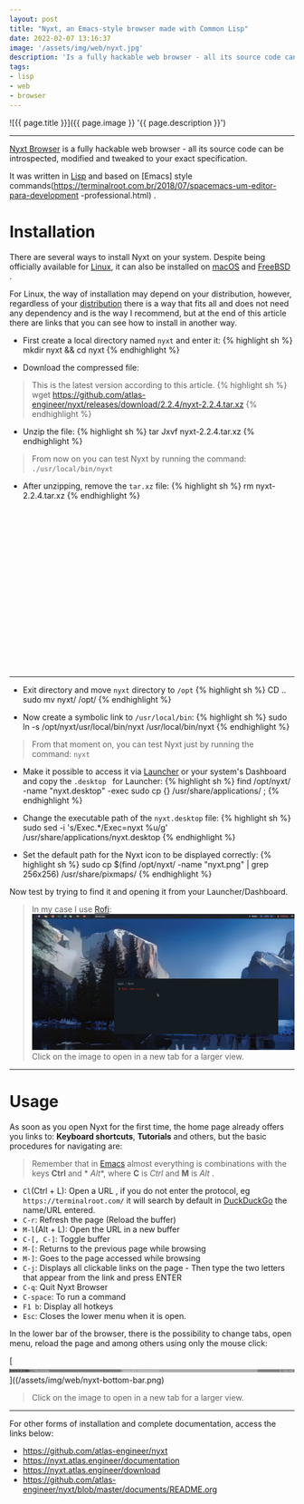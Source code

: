 ```yaml
---
layout: post
title: "Nyxt, an Emacs-style browser made with Common Lisp"
date: 2022-02-07 13:16:37
image: '/assets/img/web/nyxt.jpg'
description: 'Is a fully hackable web browser - all its source code can be introspected, modified and tweaked to your exact specification.'
tags:
- lisp
- web
- browser
---
```


![{{ page.title }}]({{ page.image }} '{{ page.description }}')

---

[Nyxt Browser](https://nyxt.atlas.engineer/) is a fully hackable web browser - all its source code can be introspected, modified and tweaked to your exact specification.

It was written in [Lisp](https://nyxt.atlas.engineer/) and based on [Emacs] style commands(https://terminalroot.com.br/2018/07/spacemacs-um-editor-para-development -professional.html) .

# Installation
There are several ways to install Nyxt on your system. Despite being officially available for [Linux](https://terminalroot.com/tags#linux), it can also be installed on [macOS](https://terminalroot.com/tags#macos) and [ FreeBSD](https://terminalroot.com/tags#freebsd) .

For Linux, the way of installation may depend on your distribution, however, regardless of your [distribution](https://terminalroot.com/tags#distros) there is a way that fits all and does not need any dependency and is the way I recommend, but at the end of this article there are links that you can see how to install in another way.

+ First create a local directory named `nyxt` and enter it:
{% highlight sh %}
mkdir nyxt && cd nyxt
{% endhighlight %}

+ Download the compressed file:
> This is the latest version according to this article.
{% highlight sh %}
wget https://github.com/atlas-engineer/nyxt/releases/download/2.2.4/nyxt-2.2.4.tar.xz
{% endhighlight %}

+ Unzip the file:
{% highlight sh %}
tar Jxvf nyxt-2.2.4.tar.xz
{% endhighlight %}
> From now on you can test Nyxt by running the command: `./usr/local/bin/nyxt`

+ After unzipping, remove the `tar.xz` file:
{% highlight sh %}
rm nyxt-2.2.4.tar.xz
{% endhighlight %}


<!-- SQUARE - GAMES ROOT -->
<script async src="//pagead2.googlesyndication.com/pagead/js/adsbygoogle.js"></script>
<ins class="adsbygoogle"
style="display:inline-block;width:336px;height:280px"
data-ad-client="ca-pub-2838251107855362"
data-ad-slot="5351066970"></ins>
<script>
(adsbygoogle = window.adsbygoogle || []).push({});
</script>

---

+ Exit directory and move `nyxt` directory to `/opt`
{% highlight sh %}
CD ..
sudo mv nyxt/ /opt/
{% endhighlight %}

+ Now create a symbolic link to `/usr/local/bin`:
{% highlight sh %}
sudo ln -s /opt/nyxt/usr/local/bin/nyxt /usr/local/bin/nyxt
{% endhighlight %}
> From that moment on, you can test Nyxt just by running the command: `nyxt`

+ Make it possible to access it via [Launcher](https://terminalroot.com/12-best-launchers-for-linux/) or your system's Dashboard and copy the `.desktop ` for Launcher:
{% highlight sh %}
find /opt/nyxt/ -name "nyxt.desktop" -exec sudo cp {} /usr/share/applications/ \;
{% endhighlight %}

+ Change the executable path of the `nyxt.desktop` file:
{% highlight sh %}
sudo sed -i 's/Exec.*/Exec=nyxt %u/g' /usr/share/applications/nyxt.desktop
{% endhighlight %}

+ Set the default path for the Nyxt icon to be displayed correctly:
{% highlight sh %}
sudo cp $(find /opt/nyxt/ -name "nyxt.png" | grep 256x256) /usr/share/pixmaps/
{% endhighlight %}

Now test by trying to find it and opening it from your Launcher/Dashboard.
> In my case I use [Rofi](https://terminalroot.com/how-to-install-rofi-in-gentoo-and-create-shortcut-for-it-in-bspwm/):
[![Nyxt Launcher Rofi](/assets/img/web/nyxt-rofi.jpg)](/assets/img/web/nyxt-rofi.jpg)
> Click on the image to open in a new tab for a larger view.


<!-- RECTANGLE 2 - OnParagragraph -->
<script async src="//pagead2.googlesyndication.com/pagead/js/adsbygoogle.js"></script>
<ins class="adsbygoogle"
style="display:block; text-align:center;"
data-ad-layout="in-article"
data-ad-format="fluid"
data-ad-client="ca-pub-2838251107855362"
data-ad-slot="8549252987"></ins>
<script>
(adsbygoogle = window.adsbygoogle || []).push({});
</script>

---

# Usage
As soon as you open Nyxt for the first time, the home page already offers you links to: **Keyboard shortcuts**, **Tutorials** and others, but the basic procedures for navigating are:
> Remember that in [Emacs](https://terminalroot.com/top-10-best-code-editors-for-linux/) almost everything is combinations with the keys **Ctrl** and * *Alt**, where **C** is *Ctrl* and **M** is *Alt* .

+ `Cl`(Ctrl + L): Open a URL , if you do not enter the protocol, eg `https://terminalroot.com/` it will search by default in [DuckDuckGo](https://duckduckgo.com/?q=https%3A%2F%2Fterminalroot.com%2F&t=h_&ia=web) the name/URL entered.
+ `C-r`: Refresh the page (Reload the buffer)
+ `M-l`(Alt + L): Open the URL in a new buffer
+ `C-[, C-]`: Toggle buffer
+ `M-[`: Returns to the previous page while browsing
+ `M-]`: Goes to the page accessed while browsing
+ `C-j`: Displays all clickable links on the page - Then type the two letters that appear from the link and press ENTER
+ `C-q`: Quit Nyxt Browser
+ `C-space`: To run a command
+ `F1 b`: Display all hotkeys
+ `Esc`: Closes the lower menu when it is open.

In the lower bar of the browser, there is the possibility to change tabs, open menu, reload the page and among others using only the mouse click:

[![Nyxt Bottom Bar](/assets/img/web/nyxt-bottom-bar.png)]((/assets/img/web/nyxt-bottom-bar.png)
> Click on the image to open in a new tab for a larger view.

---

For other forms of installation and complete documentation, access the links below:
+ <https://github.com/atlas-engineer/nyxt>
+ <https://nyxt.atlas.engineer/documentation>
+ <https://nyxt.atlas.engineer/download>
+ <https://github.com/atlas-engineer/nyxt/blob/master/documents/README.org>

